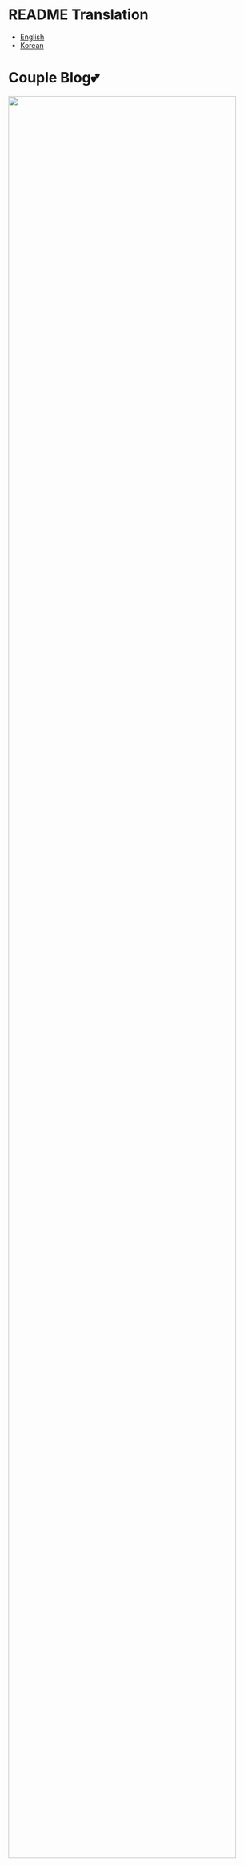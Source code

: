 # README Translation
- [English](README.md)
- [Korean](README_kr.md)

# Couple Blog💕
<img src="https://user-images.githubusercontent.com/49779139/158020852-f4a3bd97-adeb-45eb-9e65-177c40d4b074.jpg" width="95%" height="95%" />  

### Couple Blog는 커플들을 위한 2인용 블로그입니다. 💑

주요 기능 
- 프로필 설정💏
- 기념일 관리📆
- 포스트 작성📑
- 메일 보내기💌

#### 커플간 추억을 기록해보세요. ❤️

<a href="https://play.google.com/store/apps/details?id=com.coupleblog" target="_blank">
<img src="https://user-images.githubusercontent.com/49779139/160992314-bdd034e0-c3b0-44f7-8cf8-126454bfad5e.png" width="20%" height="20%"/>
</a>

|SITE|URL|
|------|---|
|<img src="https://user-images.githubusercontent.com/49779139/158043216-7dfe7f80-9bfc-425a-a7cf-7db2faba6c7c.jpg" width="25px" height="25px"/> | [Instagram](https://www.instagram.com/poonyandyumin/) |
| <img src="https://user-images.githubusercontent.com/49779139/158043353-fa9cf336-e669-490c-ba27-d0b9d5a6c773.png" width="25px" height="25px"/> | [Naver Blog](https://blog.naver.com/lmj3322) | 
| <img src="https://user-images.githubusercontent.com/49779139/162625158-78712282-9fe4-4533-b998-5db5974125a7.png" width="25px" height="25px"/> | [Tistory Blog](https://kymworld.tistory.com/) | 

# Reasons for development🤔
1. Client 개발을 주로 하다보니 Database나 서버쪽 처리를 해볼 기회가 없어 '서버'를 사용하는 어플을 만들어 보고 싶었습니다.
2. 모든 커플들은 소중한 추억들을 남기거나 같이 시간을 보내고 싶을 때 사용할 수 있는 어플을 만들고 싶었습니다.
3. 장거리 커플들을 위한 어플을 만들고 싶었습니다.
4. 여자친구 생각하면서 개발했습니다.

# Skills⚒️
<img src="https://user-images.githubusercontent.com/49779139/157048771-b4a6d45e-e01d-4858-b9ca-d351762c0700.png" width="70%" height="70%">  

Kotlin    
Couroutine, Navigation Component, LiveData, Databinding, ViewModel, WorkManager, ViewPager2    
Firebase realtime DB / Storage, FCM, Retrofit

# Navigation Graph🚗
<img src="https://user-images.githubusercontent.com/49779139/157049174-211ee7b6-e330-4265-a1e5-3dae46bfce46.png" width="50%" height="50%">  

# Used libraries🔖
-  [PhotoEditor](https://github.com/burhanrashid52/PhotoEditor)(이미지 편집)📕
- [Glide](https://github.com/bumptech/glide)(이미지 처리)📗
- [PhotoView](https://github.com/Baseflow/PhotoView)(이미지 확대)📘
- [SpinKit](https://github.com/ybq/Android-SpinKit)(로딩 애니메이션)📙
- [Freepik](https://www.flaticon.com/authors/freepik)(이미지)💟


# Registration & Login🙆
<img src="https://user-images.githubusercontent.com/49779139/157393554-5e077cab-fd03-4f95-9a55-1163f999d52b.png" width="20%" height="20%" /> <img src="https://user-images.githubusercontent.com/49779139/157393560-71870d81-7ea5-4abc-ae29-832b06fcbb45.png" width="20%" height="20%" /> <img src="https://user-images.githubusercontent.com/49779139/157393564-a8573512-e8e2-4d37-8364-26af65f5dcfd.png" width="20%" height="20%" />  

Firebase를 이용한 회원 가입 및 로그인 기능을 지원합니다.    
비밀번호를 잊은 경우 가입했던 메일을 통해 비밀번호 초기화 메일을 보내줍니다.

Password Reset & Change Email(Firebase)    
https://blog.naver.com/lmj3322/222652939250

# Profile Page💜
<img src="https://user-images.githubusercontent.com/49779139/157394885-45a9b8c6-b7df-4a3c-b2ea-bba6f3d264bf.png" width="20%" height="20%" /> <img src="https://user-images.githubusercontent.com/49779139/157395335-0610095c-7587-461b-b627-6ef68f5240bf.png" width="20%" height="20%" /> <img src="https://user-images.githubusercontent.com/49779139/157395340-b0306e39-36e2-47d9-9ee3-4505c03f2770.png" width="20%" height="20%" />  

프로필 기능을 제공하여 자신의 프로필 및 커플의 프로필을 확인 할 수 있습니다.    
(첫 번째 항목이 자신, 두 번째 항목이 커플)

<img src="https://user-images.githubusercontent.com/49779139/157395683-437b18aa-31f4-421a-9b88-8c3e39868ac8.png" width="20%" height="20%" /> <img src="https://user-images.githubusercontent.com/49779139/157395687-f660df76-e793-4fd2-8dd6-09ba196c56fd.png" width="20%" height="20%" /> <img src="https://user-images.githubusercontent.com/49779139/157395688-6aa10728-98cf-45fb-99a5-0afc51d5b9c5.png" width="20%" height="20%" />  

자신의 프로필에서 다양한 항목을 수정할 수 있습니다. (Introduction, Education, Career ...)

실시간 데이터베이스를 이용하여 Presence System을 구현 했으며 DB 상의 유저 정보에 접근하여 각 항목별로 수정하는 형태로 처리된 상태입니다.

Presence System    
https://blog.naver.com/lmj3322/222551805131

# Photo Editor📕
<img src="https://user-images.githubusercontent.com/49779139/157396903-4d35a24e-64b3-47b3-9d9b-81cf6e0d191b.png" width="20%" height="20%" /> <img src="https://user-images.githubusercontent.com/49779139/157396891-cfe484de-bf9b-46fa-8c26-8edb409105ee.png" width="20%" height="20%" /> <img src="https://user-images.githubusercontent.com/49779139/157396911-8d36455f-531a-4a92-9524-f0afba49dded.png" width="20%" height="20%" /> <img src="https://user-images.githubusercontent.com/49779139/157398025-7e4b70f6-6ede-4d20-9c63-204631e20c2a.png" width="20%" height="20%" />  

PhotoEditor 라이브러리를 사용하여 이미지를 편집할 수 있습니다. (프로필 이미지 변경 및 포스트 이미지 처리에서 항상 처리)

그리기 기능, Text, 지우개, Filter, 이모지, 스티커 기능을 지원합니다.

#### Photo Editor의 스티커 부분과 관련하여 오픈 소스 활동에 참여했습니다. ⭐
- https://github.com/burhanrashid52/PhotoEditor/pull/425
- https://github.com/burhanrashid52/PhotoEditor/issues/424
- https://github.com/burhanrashid52/PhotoEditor/issues/419

# Days page📆
<img src="https://user-images.githubusercontent.com/49779139/157400019-0eefdfb6-ca64-4ee8-a6c8-42310aac99dc.png" width="20%" height="20%" /> <img src="https://user-images.githubusercontent.com/49779139/157400032-989dc1aa-f493-4947-8bf0-d86e818f2a2b.png" width="20%" height="20%" /> <img src="https://user-images.githubusercontent.com/49779139/157400038-8cce8e90-9fb1-47e2-bf7b-dc0edc424ed5.png" width="20%" height="20%" />  <img src="https://user-images.githubusercontent.com/49779139/157400050-80be6fbb-f7d1-43dd-a6da-3a9eb3e62607.png" width="20%" height="20%" />   

커플간 공유하고 싶은 일정을 정리할 수 있는 공간입니다. 과거, 미래, 기념일로 구분하여 원하는 포맷에 맞추어 이벤트를 추가할 수 있습니다.

<img src="https://user-images.githubusercontent.com/49779139/157399648-dfb1ba37-82bf-49a0-9ea9-55760a047e31.png" width="40%" height="40%" />  

FCM 기능을 통해 Days 추가 알림을 받을 수 있으며 WorkManager를 연동하여 해당 일정에 맞춰서 알림 처리를 구현했습니다.

FCM    
https://blog.naver.com/lmj3322/222636447855

WorkManager    
https://blog.naver.com/lmj3322/222652918527

# Blog Post & Comment💬
 <img src="https://user-images.githubusercontent.com/49779139/157403648-731c1307-0166-465f-95c8-b5825ece3850.png" width="20%" height="20%" /> <img src="https://user-images.githubusercontent.com/49779139/157403693-0a9dea71-bfeb-483d-a5d6-407d9150beb8.png" width="20%" height="20%" /> <img src="https://user-images.githubusercontent.com/49779139/157403623-b9fd64b2-5c7a-4d42-be56-3bf9c70d9aa3.png" width="20%" height="20%" />  

포스트를 작성하여 커플과 공유할 수 있습니다. 이미지는 Firebase Storage에 올리고 주소를 연동해 놓는 형태로 구현되어 있습니다.

포스트 작성자는 댓글을 삭제하거나 리액션 아이콘을 부여할 수 있고 커플은 블로그 포스트에 리액션 아이콘을 부여할 수 있습니다.

# Mail & Couple Connection💏
 <img src="https://user-images.githubusercontent.com/49779139/157412540-133733a9-c6e2-43f3-bc80-567bfbea6474.png" width="20%" height="20%" /> <img src="https://user-images.githubusercontent.com/49779139/157412548-6b1957fc-038d-4b51-90c1-66d520c451c8.png" width="20%" height="20%" /> <img src="https://user-images.githubusercontent.com/49779139/157412551-cc750bb7-9aad-424b-a2c7-3eae17929158.png" width="20%" height="20%" />  

메일 기능을 이용하여 커플 요청을 할 수 있습니다. 메일은 보낸 사람의 메일함에 보관되며 수정할 수 없습니다.

커플이 된 이후에는 상대의 프로필 정보, 포스트 정보를 확인할 수 있습니다. (우측 이미지)

# Menu📑
 <img src="https://user-images.githubusercontent.com/49779139/157415926-52ee0ae7-1e61-4dfb-8543-3e3b7495de65.png" width="20%" height="20%" /> <img src="https://user-images.githubusercontent.com/49779139/157415930-2a144f05-b950-4461-8fbf-0d3c9df1e3e3.png" width="20%" height="20%" /> <img src="https://user-images.githubusercontent.com/49779139/157416023-4407f793-baec-408a-ab6f-bbae44f1e901.png" width="20%" height="20%" /> <img src="https://user-images.githubusercontent.com/49779139/157415917-8834c081-c51c-4af8-a897-4d75540e8683.png" width="20%" height="20%" />  

계정(회원 탈퇴, 커플 끊기, 비밀번호/이메일 변경), 개발자 페이지, 오픈 소스 정보를 제공합니다.

# English, Korean, Hindi Supported🧐
<img src="https://user-images.githubusercontent.com/49779139/157418206-fab06b8d-2a9c-4d11-accb-3f628688e057.png" width="20%" height="20%" /> <img src="https://user-images.githubusercontent.com/49779139/157418212-a9bc4c60-0d90-4089-ba6a-d98167f21445.png" width="20%" height="20%" />  <img src="https://user-images.githubusercontent.com/49779139/157418216-1022f2c4-7f00-4537-8062-3277d747f762.png" width="20%" height="20%" /> <img src="https://user-images.githubusercontent.com/49779139/157418223-67ddc392-0d1c-447c-937b-47e2a15ac6f5.png" width="20%" height="20%" />  

<img src="https://user-images.githubusercontent.com/49779139/157418244-e8813085-f7f0-46e3-9525-3ed9dd2144f6.png" width="20%" height="20%" /> <img src="https://user-images.githubusercontent.com/49779139/157418249-ccca3c1e-3c1f-4dde-b240-527ecc686904.png" width="20%" height="20%" />  <img src="https://user-images.githubusercontent.com/49779139/157418260-f69d05e3-23d2-4a49-b30e-70344a49a02e.png" width="20%" height="20%" /> <img src="https://user-images.githubusercontent.com/49779139/157418275-d01f9e1a-5c20-4d22-8240-cf6e5b14780e.png" width="20%" height="20%" />  

커플 블로그는 영어 외에도 한국어와 힌디어(हिन्दी)를 지원합니다.


# Dark Theme🖤
<img src="https://user-images.githubusercontent.com/49779139/157416860-ca01a94e-3974-45db-930e-38f5cb094b46.png" width="20%" height="20%" /> <img src="https://user-images.githubusercontent.com/49779139/157416866-a14ce1c1-3644-41e8-a50f-de7239934264.png" width="20%" height="20%" />  <img src="https://user-images.githubusercontent.com/49779139/157416851-70bf3320-4b32-4d00-a455-b6a02e6253bb.png" width="20%" height="20%" /> <img src="https://user-images.githubusercontent.com/49779139/157416761-7ec061d8-4d1d-4e52-9c32-dd4c6ff077ae.png" width="20%" height="20%" />  

커플 블로그는 다크 테마를 지원합니다.

# Days Widget😄
<img src="https://user-images.githubusercontent.com/49779139/157433708-9c337ab9-2a12-4873-bb42-9875ea588e6a.png" width="20%" height="20%" /> <img src="https://user-images.githubusercontent.com/49779139/157433714-d4298278-8c29-4809-9a5d-149bbf02d749.png" width="20%" height="20%" />  

Days Widget을 지원합니다.

# What I've learned 📚
- ViewPager2, WorkManager, FCM, Navigation Component 등 다양한 기술을 사용해볼 수 있었다.

- Photo Editor(오픈소스)의 스티커 기능과 관련하여 개발 중에 직접 개선한 부분을 Pull request를 요청하여 Contributor가 될 수 있었다. (오픈 소스 참여 경험)

- FrontEnd 개발부터 BackEnd(?) 개발까지 동시에 경험하며 BackEnd 개발에서의 고려 사항(데이터 동기화, 접근 권한, 데이터 구조)를 생각해보는 계기가 되었다.

- 3개 국어(영어, 한국어, 힌디어)를 제공해보는 경험을 할 수 있었다.

- DarkTheme의 개념을 직접 어플에 적용하는 경험을 해볼 수 있었다.


# Plan for update🔥

업데이트 생각하고 있는 기능들 입니다.

- 커플 앨범 기능
- 커플 질문집
- 화면 잠금 기능
- 설명서 페이지
- 버전 체크 로직
  # License
MIT
